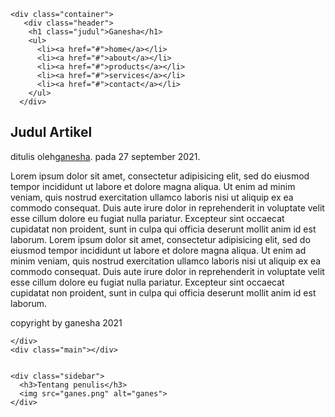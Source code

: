 <!doctype html>
<html>
<head>
 <title>Ganesha</title>
 <link rel="stylesheet"href="style.css">
</head>
<body>


    <div class="container">
       <div class="header">
        <h1 class="judul">Ganesha</h1>
        <ul>
          <li><a href="#">home</a></li>
          <li><a href="#">about</a></li>
          <li><a href="#">products</a></li>
          <li><a href="#">services</a></li>
          <li><a href="#">contact</a></li>
        </ul>
      </div>
  </div>
  <div class="hero"></div>
  <div class="main cf">
      <h2>Judul Artikel</h2>
      <p class="penulis">ditulis oleh<a
      href="#">ganesha</a>. pada 27 september 2021. </p>
      <p>Lorem ipsum dolor sit amet, consectetur adipisicing elit, sed do eiusmod
      tempor incididunt ut labore et dolore magna aliqua. Ut enim ad minim veniam,
      quis nostrud exercitation ullamco laboris nisi ut aliquip ex ea commodo
      consequat. Duis aute irure dolor in reprehenderit in voluptate velit esse
      cillum dolore eu fugiat nulla pariatur. Excepteur sint occaecat cupidatat non
      proident, sunt in culpa qui officia deserunt mollit anim id est laborum.  
    Lorem ipsum dolor sit amet, consectetur adipisicing elit, sed do eiusmod
    tempor incididunt ut labore et dolore magna aliqua. Ut enim ad minim veniam,
    quis nostrud exercitation ullamco laboris nisi ut aliquip ex ea commodo
    consequat. Duis aute irure dolor in reprehenderit in voluptate velit esse
    cillum dolore eu fugiat nulla pariatur. Excepteur sint occaecat cupidatat non
    proident, sunt in culpa qui officia deserunt mollit anim id est laborum.  </p></div>
    
<div class="footer"></div>
<p class="copyright">copyright by ganesha 2021</p>


    </div>
    <div class="main"></div>
    

    <div class="sidebar">
      <h3>Tentang penulis</h3>
      <img src="ganes.png" alt="ganes">
    </div>

</body>
</html>
